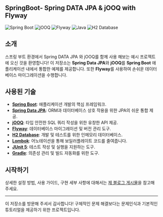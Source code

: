 ## SpringBoot- Spring DATA JPA & jOOQ with Flyway

![Spring Boot](https://img.shields.io/badge/Spring%20Boot-3.3.4-brightgreen)
![jOOQ](https://img.shields.io/badge/jOOQ-3.19.13-blue)
![Flyway](https://img.shields.io/badge/Flyway-10.18.2-orange)
![Java](https://img.shields.io/badge/Java-21-red)
![H2 Database](https://img.shields.io/badge/H2-2.1.214-yellow)

## 소개

스프링 부트 환경에서 Spring DATA JPA 와 jOOQ를 함께 사용 해보는 예시 프로젝트에 오신 것을 환영합니다! 이 저장소는 **Spring Data JPA**와 **jOOQ**를 **Spring Boot** 애플리케이션 내에서 통합한 예제를 제공합니다. 또한 **Flyway**를 사용하여 손쉬운 데이터베이스 마이그레이션을 수행합니다.

## 사용된 기술

- [**Spring Boot**](https://spring.io/projects/spring-boot): 애플리케이션 개발의 핵심 프레임워크.
- [**Spring Data JPA**](https://spring.io/projects/spring-data-jpa): ORM과 데이터베이스 상호 작용을 위한 JPA의 쉬운 통합 제공.
- [**jOOQ**](https://www.jooq.org/): 타입 안전한 SQL 쿼리 작성을 위한 유창한 API 제공.
- [**Flyway**](https://flywaydb.org/): 데이터베이스 마이그레이션 및 버전 관리 도구.
- [**H2 Database**](https://www.h2database.com/): 개발 및 테스트를 위한 인메모리 데이터베이스.
- [**Lombok**](https://projectlombok.org/): 어노테이션을 통해 보일러플레이트 코드를 줄여줍니다.
- [**JUnit 5**](https://junit.org/junit5/): 테스트 작성 및 실행을 지원하는 도구.
- [**Gradle**](https://gradle.org/): 의존성 관리 및 빌드 자동화를 위한 도구.

## 시작하기

상세한 설정 방법, 사용 가이드, 구현 세부 사항에 대해서는 [제 블로그 게시물](https://velog.io/@onyx01/Spring-Data-JPA%EC%99%80-Jooq-%EA%B0%99%EC%9D%B4-%EC%8D%A8-%EB%B3%B4%EA%B8%B0-Querydsl%EC%9D%84-%EB%8C%80%EC%B2%B4-%ED%95%B4-%EB%B3%B4%EA%B8%B0)을 참고해 주세요.

---

이 저장소를 방문해 주셔서 감사합니다! 구체적인 문제 해결보다는 문제인식과 기본적인 튜토리얼을 제공하기 위한 프로젝트입니다.